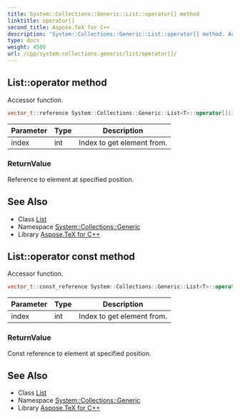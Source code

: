 ```yaml
---
title: System::Collections::Generic::List::operator[] method
linktitle: operator[]
second_title: Aspose.TeX for C++
description: 'System::Collections::Generic::List::operator[] method. Accessor function in C++.'
type: docs
weight: 4500
url: /cpp/system.collections.generic/list/operator[]/
---
```

## List::operator[](int) method


Accessor function.

```cpp
vector_t::reference System::Collections::Generic::List<T>::operator[](int index)
```


| Parameter | Type | Description |
| --- | --- | --- |
| index | int | Index to get element from. |

### ReturnValue

Reference to element at specified position.

## See Also

* Class [List](../)
* Namespace [System::Collections::Generic](../../)
* Library [Aspose.TeX for C++](../../../)
## List::operator[](int) const method


Accessor function.

```cpp
vector_t::const_reference System::Collections::Generic::List<T>::operator[](int index) const
```


| Parameter | Type | Description |
| --- | --- | --- |
| index | int | Index to get element from. |

### ReturnValue

Const reference to element at specified position.

## See Also

* Class [List](../)
* Namespace [System::Collections::Generic](../../)
* Library [Aspose.TeX for C++](../../../)
